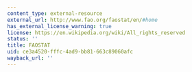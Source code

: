 ```yaml
---
content_type: external-resource
external_url: http://www.fao.org/faostat/en/#home
has_external_license_warning: true
license: https://en.wikipedia.org/wiki/All_rights_reserved
status: ''
title: FAOSTAT
uid: ce3a4520-fffc-4ad9-bb81-663c89060afc
wayback_url: ''
---
```

